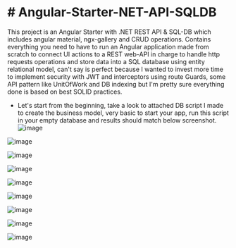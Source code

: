 <h1>
  # Angular-Starter-NET-API-SQLDB
</h1>

This project is an Angular Starter with .NET REST API &amp; SQL-DB which includes angular material, ngx-gallery and CRUD operations. Contains everything you need to have to run an Angular application made from scratch to connect UI actions to a REST web-API in charge to handle http requests operations and store data into a SQL database using entity relational model, can't say is perfect because I wanted to invest more time to implement security with JWT and interceptors using route Guards, some API pattern like UnitOfWork and DB indexing but I'm pretty sure everything done is based on best SOLID practices. 
 
* Let's start from the beginning, take a look to attached DB script I made to create the business model, very basic to start your app, run this script in your empty database and results should match below screenshot.
![image](https://github.com/jassohektor/Angular-Starter-NET-API/assets/168608755/2d9f9e91-8061-4e2d-b0ba-74d0da4a969d)


![image](https://github.com/jassohektor/Angular-Starter-NET-API/assets/168608755/71143b18-ffc8-4ef1-b8b5-e69e765fa959)


![image](https://github.com/jassohektor/Angular-Starter-NET-API/assets/168608755/386f065b-05f6-45eb-93c1-ba63366e58ea)


![image](https://github.com/jassohektor/Angular-Starter-NET-API/assets/168608755/5b04d9f8-4cf5-4ba2-a71f-1f7c77808df8)


![image](https://github.com/jassohektor/Angular-Starter-NET-API/assets/168608755/67080ea6-43ae-4bb9-921b-a84cf79c0b9a)


![image](https://github.com/jassohektor/Angular-Starter-NET-API/assets/168608755/0f00bdd9-c753-4b3d-8eef-b1ededd6869e)


![image](https://github.com/jassohektor/Angular-Starter-NET-API/assets/168608755/4ec7ab22-b9d7-4d1f-8629-6b007448f647)


![image](https://github.com/jassohektor/Angular-Starter-NET-API/assets/168608755/fbf9d44b-7031-4bca-aab0-63032a56bdee)


![image](https://github.com/jassohektor/Angular-Starter-NET-API/assets/168608755/4822acab-34be-4feb-b6c1-4336fd44ba4b)


